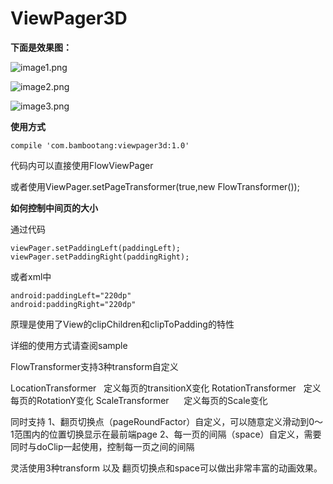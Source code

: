 # ViewPager3D

**下面是效果图：**

![image1.png](https://github.com/bambootang/ViewPager3D/blob/master/imgs/img1.gif)

![image2.png](https://github.com/bambootang/ViewPager3D/blob/master/imgs/img2.gif)

![image3.png](https://github.com/bambootang/ViewPager3D/blob/master/imgs/img3.gif)

**使用方式**

    compile 'com.bambootang:viewpager3d:1.0'

代码内可以直接使用FlowViewPager

或者使用ViewPager.setPageTransformer(true,new FlowTransformer());

**如何控制中间页的大小**

通过代码

    viewPager.setPaddingLeft(paddingLeft);
    viewPager.setPaddingRight(paddingRight);
    
或者xml中

    android:paddingLeft="220dp"
    android:paddingRight="220dp"
    
原理是使用了View的clipChildren和clipToPadding的特性


详细的使用方式请查阅sample

FlowTransformer支持3种transform自定义

LocationTransformer   定义每页的transitionX变化
RotationTransformer   定义每页的RotationY变化
ScaleTransformer      定义每页的Scale变化

同时支持
1、翻页切换点（pageRoundFactor）自定义，可以随意定义滑动到0～1范围内的位置切换显示在最前端page
2、每一页的间隔（space）自定义，需要同时与doClip一起使用，控制每一页之间的间隔


灵活使用3种transform 以及 翻页切换点和space可以做出非常丰富的动画效果。
